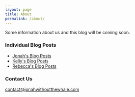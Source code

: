 ```yaml
---
layout: page
title: About
permalink: /about/
---
```


Some information about us and this blog will be coming soon.

### Individual Blog Posts

- [Jonah's Blog Posts](https://jonahwithoutthewhale.com/jonah/)
- [Kelly's Blog Posts](https://jonahwithoutthewhale.com/kelly/)
- [Rebecca's Blog Posts](https://jonahwithoutthewhale.com/rebecca/)

### Contact Us

[contact@jonahwithoutthewhale.com](mailto:contact@jonahwithoutthewhale.com)

